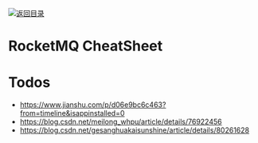 [![返回目录](https://i.postimg.cc/JzFTMvjF/image.png)](https://github.com/wx-chevalier/Awesome-CheatSheets)

# RocketMQ CheatSheet

# Todos

- https://www.jianshu.com/p/d06e9bc6c463?from=timeline&isappinstalled=0
- https://blog.csdn.net/meilong_whpu/article/details/76922456
- https://blog.csdn.net/gesanghuakaisunshine/article/details/80261628
